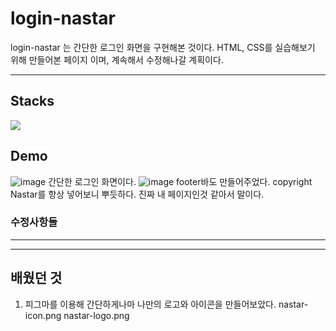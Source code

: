 # login-nastar

login-nastar 는 간단한 로그인 화면을 구현해본 것이다. 
HTML, CSS를 실습해보기 위해 만들어본 페이지 이며, 계속해서 수정해나갈 계획이다.

---

## Stacks
<img src="https://img.shields.io/badge/CSS3-1572B6?style=flat-square&logo=CSS3&logoColor=white"/>

## Demo
![image](https://user-images.githubusercontent.com/87430624/230447570-ad3358df-a0c7-46b4-ad4c-c6db4598c484.png)
간단한 로그인 화면이다.
![image](https://user-images.githubusercontent.com/87430624/230447726-7dab3659-ebac-4f54-91d0-82da6d9082c7.png)
footer바도 만들어주었다.
copyright Nastar를 항상 넣어보니 뿌듯하다. 진짜 내 페이지인것 같아서 말이다.

### 수정사항들
---

---
## 배웠던 것
1. 피그마를 이용해 간단하게나마 나만의 로고와 아이콘을 만들어보았다.
nastar-icon.png
nastar-logo.png
